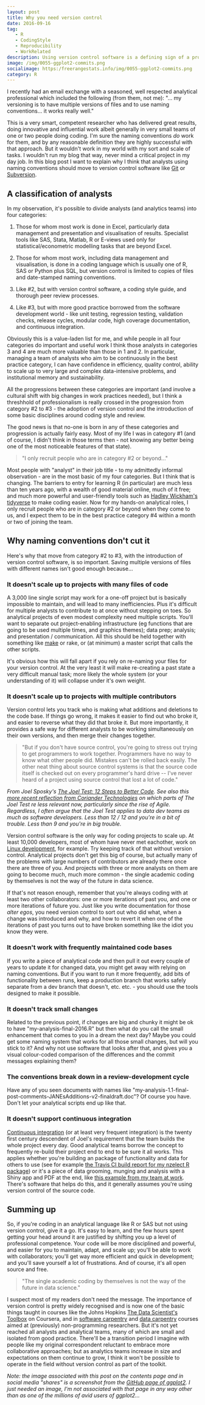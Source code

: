 ```yaml
---
layout: post
title: Why you need version control
date: 2016-09-16
tag: 
   - R
   - CodingStyle
   - Reproducibility
   - WorkRelated
description: Using version control software is a defining sign of a professional approach to serious data analysis
image: /img/0055-ggplot2-commits.png
socialimage: https:/freerangestats.info/img/0055-ggplot2-commits.png
category: R
---
```


I recently had an email exchange with a seasoned, well respected analytical professional which included the following (from them, not me): "... my versioning is to have multiple versions of files and to use naming conventions... it works really well."

This is a very smart, competent researcher who has delivered great results, doing innovative and influential work albeit generally in very small teams of one or two people doing coding.  I'm sure the naming conventions *do* work for them, and by any reasonable definition they are highly successful with that approach.  But it wouldn't work in my world with my sort and scale of tasks.  I wouldn't run my blog that way, never mind a critical project in my day job.  In this blog post I want to explain why I think that analysts using naming conventions should move to version control software like [Git](https://git-scm.com/) or [Subversion](https://subversion.apache.org/).

## A classification of analysts

In my observation, it's possible to divide analysts (and analytics teams) into four categories:

1. Those for whom most work is done in Excel, particularly data management and presentation and visualisation of results.  Specialist tools like SAS, Stata, Matlab, R or E-views used only for statistical/econometric modelling tasks that are beyond Excel.

2. Those for whom most work, including data management and visualisation, is done in a coding language which is usually one of R, SAS or Python plus SQL, but version control is limited to copies of files and date-stamped naming conventions.

3. Like #2, but with version control software, a coding style guide, and thorough peer review processes.

4. Like #3, but with more good practice borrowed from the software development world - like unit testing, regression testing, validation checks, release cycles, modular code, high coverage documentation, and continuous integration.

Obviously this is a value-laden list for me, and while people in all four categories do important and useful work I think those analysts in categories 3 and 4 are much more valuable than those in 1 and 2.  In particular, managing a team of analysts who aim to be continuously in the best practice category, I can have confidence in efficiency, quality control, ability to scale up to very large and complex data-intensive problems, and institutional memory and sustainability.  

All the progressions between these categories are important (and involve a cultural shift with big changes in work practices needed), but I think a threshhold of professionalism is really crossed in the progression from category #2 to #3 - the adoption of version control and the introduction of some basic disciplines around coding style and review.  

The good news is that no-one is born in any of these categories and progression is actually fairly easy.  Most of my life I was in category #1 (and of course, I didn't think in those terms then - not knowing any better being one of the most noticeable features of that state).  

> "I only recruit people who are in category #2 or beyond..."

Most people with "analyst" in their job title - to my admittedly informal observation - are in the most basic of my four categories.  But I think that is changing.  The barriers to entry for learning R (in particular) are much less than ten years ago, with a wealth of good material online, much of it free; and much more powerful and user-friendly tools such as [Hadley Wickham's tidyverse](http://r4ds.had.co.nz/introduction.html) to make coding easier.   Now for my hands-on analytical roles, I only recruit people who are in category #2 or beyond when they come to us, and I expect them to be in the best practice category #4 within a month or two of joining the team.



## Why naming conventions don't cut it

Here's why that move from category #2 to #3, with the introduction of version control software, is so important.  Saving multiple versions of files with different names isn't good enough because...

### It doesn't scale up to projects with many files of code

A 3,000 line single script may work for a one-off project but is basically impossible to maintain, and will lead to many inefficiencies.  Plus it's difficult for multiple analysts to contribute to at once without stepping on toes.  So analytical projects of even modest complexity need multiple scripts.  You'll want to separate out project-enabling infrastructure (eg functions that are going to be used multiple times, and graphics themes); data prep; analysis; and presentation / communication.  All this should be held together with something like [make](https://en.wikipedia.org/wiki/Makefile) or rake, or (at minimum) a master script that calls the other scripts.

It's obvious how this will fall apart if you rely on re-naming your files for your version control.  At the very least it will make re-creating a past state a very difficult manual task; more likely the whole system (or your understanding of it) will collapse under it's own weight.

### It doesn't scale up to projects with multiple contributors

Version control lets you track who is making what additions and deletions to the code base.  If things go wrong, it makes it easier to find out who broke it, and easier to reverse what they did that broke it.  But more importantly, it provides a safe way for different analysts to be working simultaneously on their own versions, and then merge their changes together.

> "But if you don't have source control, you're going to stress out trying to get programmers to work together. Programmers have no way to know what other people did. Mistakes can't be rolled back easily. The other neat thing about source control systems is that the source code itself is checked out on every programmer's hard drive -- I've never heard of a project using source control that lost a lot of code."

*From Joel Sposky's [The Joel Test: 12 Steps to Better Code](http://www.joelonsoftware.com/articles/fog0000000043.html).  See also this [more recent reflection from Coriander Technologies](http://www.coriandertech.com/2011/11/05/the-joel-test-is-antiquated/) on which parts of The Joel Test re less relevant now, particularly since the rise of Agile.  Regardless, I often argue that the Joel Test applies to data dev teams as much as software developers.  Less than 12 / 12 and you're in a bit of trouble.  Less than 9 and you're in big trouble.*

Version control software is the only way for coding projects to scale up.  At least 10,000 developers, most of whom have never met eachother, work on [Linux development](http://www.zdnet.com/article/who-writes-linux-almost-10000-developers/), for example.  Try keeping track of that without version control.  Analytical projects don't get this big of course, but actually many of the problems with large numbers of contributors are already there once there are three of you.  And projects with three or more analysts on them are going to become much, much more common - the single academic coding by themselves is not the way of the future in data science.

If that's not reason enough, remember that you're always coding with at least two other collaborators: one or more iterations of past you, and one or more iterations of future you.  Just like you write documentation for those *alter egos*, you need version control to sort out who did what, when a change was introduced and why, and how to revert it when one of the iterations of past you turns out to have broken something like the idiot you know they were.

### It doesn't work with frequently maintained code bases

If you write a piece of analytical code and then pull it out every couple of years to update it for changed data, you might get away with relying on naming conventions.  But if you want to run it more frequently, add bits of functionality between runs, keep a production branch that works safely separate from a dev branch that doesn't, etc. etc. - you should use the tools designed to make it possible.

### It doesn't track small changes

Related to the previous point, if changes are big and chunky it might be ok to have "my-analysis-final-2016.R" but then what do you call the small enhancement that comes to you in a dream the next day?  Maybe you could get some naming system that works for all those small changes, but will you stick to it?  And why not use software that looks after that, and gives you a visual colour-coded comparison of the differences and the commit messages explaining them?

### The conventions break down in a review-development cycle

Have any of you seen documents with names like "my-analysis-1.1-final-post-comments-JANEsAdditions-v2-finaldraft.doc"?  Of course you have.  Don't let your analytical scripts end up like that.

### It doesn't support continuous integration

[Continuous integration](https://en.wikipedia.org/wiki/Continuous_integration) (or at least very frequent integration) is the twenty first century descendent of Joel's requirement that the team builds the whole project every day.  Good analytical teams borrow the concept to frequently re-build their project end to end to be sure it all works.  This applies whether you're building an package of functionality and data for others to use (see for example [the Travis CI build report for my nzelect R package](https://travis-ci.org/ellisp/nzelect)) or it's a piece of data grooming, munging and analysis with a Shiny app and PDF at the end, like [this example from my team at work](http://www.mbie.govt.nz/info-services/sectors-industries/tourism/tourism-research-data/international-tourism-forecasts).  There's software that helps do this, and it generally assumes you're using version control of the source code.

## Summing up

So, if you're coding in an analytical language like R or SAS but not using version control, give it a go.  It's easy to learn, and the few hours spent getting your head around it are justified by shifting you up a level of professional competence.  Your code will be more disciplined and powerful, and easier for you to maintain, adapt, and scale up; you'll be able to work with collaborators; you'll get way more efficient and quick in development; and you'll save yourself a lot of frustrations.  And of course, it's all open source and free.

> "The single academic coding by themselves is not the way of the future in data science."

I suspect most of my readers don't need the message.  The importance of version control is pretty widely recognised and is now one of the basic things taught in courses like the Johns Hopkins [The Data Scientist's Toolbox](https://www.coursera.org/learn/data-scientists-tools) on Coursera, and in [software carpentry](http://software-carpentry.org/) and [data carpentry](http://www.datacarpentry.org/) courses aimed at (previously) non-programming researchers.  But it's not yet reached all analysts and analytical teams, many of which are small and isolated from good practice.  There'll be a transition period I imagine with people like my original correspondent reluctant to embrace more collaborative approaches; but as analytics teams increase in size and expectations on them continue to grow, I think it won't be possible to operate in the field without version control as part of the toolkit.


*Note: the image associated with this post on the contents page and in social media "shares" is a screenshot from the [GitHub page of ggplot2](https://github.com/hadley/ggplot2).  I just needed an image, I'm not associated with that page in any way other than as one of the millions of avid users of ggplot2...*
